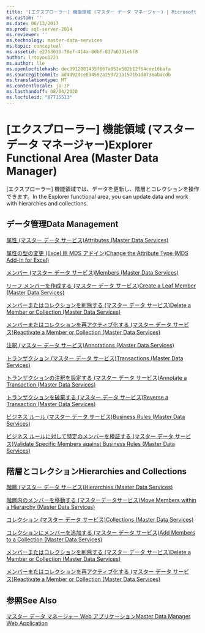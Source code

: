 ```yaml
---
title: '[エクスプローラー] 機能領域 (マスター データ マネージャー) | Microsoft Docs'
ms.custom: ''
ms.date: 06/13/2017
ms.prod: sql-server-2014
ms.reviewer: ''
ms.technology: master-data-services
ms.topic: conceptual
ms.assetid: e2763613-79ef-414a-8dbf-837a0331ebf8
author: lrtoyou1223
ms.author: lle
ms.openlocfilehash: dec3912081435f867a051e582b12f64cee16bafa
ms.sourcegitcommit: ad4d92dce894592a259721a1571b1d8736abacdb
ms.translationtype: MT
ms.contentlocale: ja-JP
ms.lasthandoff: 08/04/2020
ms.locfileid: "87715513"
---
```

# <a name="explorer-functional-area-master-data-manager"></a><span data-ttu-id="6cab5-102">[エクスプローラー] 機能領域 (マスター データ マネージャー)</span><span class="sxs-lookup"><span data-stu-id="6cab5-102">Explorer Functional Area (Master Data Manager)</span></span>
  <span data-ttu-id="6cab5-103">[エクスプローラー] 機能領域では、データを更新し、階層とコレクションを操作できます。</span><span class="sxs-lookup"><span data-stu-id="6cab5-103">In the Explorer functional area, you can update data and work with hierarchies and collections.</span></span>  
  
## <a name="data-management"></a><span data-ttu-id="6cab5-104">データ管理</span><span class="sxs-lookup"><span data-stu-id="6cab5-104">Data Management</span></span>  
 [<span data-ttu-id="6cab5-105">属性 (マスター データ サービス)</span><span class="sxs-lookup"><span data-stu-id="6cab5-105">Attributes &#40;Master Data Services&#41;</span></span>](attributes-master-data-services.md)  
  
 [<span data-ttu-id="6cab5-106">属性の型の変更 (Excel 用 MDS アドイン)</span><span class="sxs-lookup"><span data-stu-id="6cab5-106">Change the Attribute Type &#40;MDS Add-in for Excel&#41;</span></span>](microsoft-excel-add-in/change-the-attribute-type-mds-add-in-for-excel.md)  
  
 [<span data-ttu-id="6cab5-107">メンバー (マスター データ サービス)</span><span class="sxs-lookup"><span data-stu-id="6cab5-107">Members &#40;Master Data Services&#41;</span></span>](../../2014/master-data-services/members-master-data-services.md)  
  
 [<span data-ttu-id="6cab5-108">リーフ メンバーを作成する &#40;マスター データ サービス&#41;</span><span class="sxs-lookup"><span data-stu-id="6cab5-108">Create a Leaf Member &#40;Master Data Services&#41;</span></span>](../../2014/master-data-services/create-a-leaf-member-master-data-services.md)  
  
 [<span data-ttu-id="6cab5-109">メンバーまたはコレクションを削除する (マスター データ サービス)</span><span class="sxs-lookup"><span data-stu-id="6cab5-109">Delete a Member or Collection &#40;Master Data Services&#41;</span></span>](../../2014/master-data-services/delete-a-member-or-collection-master-data-services.md)  
  
 [<span data-ttu-id="6cab5-110">メンバーまたはコレクションを再アクティブ化する (マスター データ サービス)</span><span class="sxs-lookup"><span data-stu-id="6cab5-110">Reactivate a Member or Collection &#40;Master Data Services&#41;</span></span>](../../2014/master-data-services/reactivate-a-member-or-collection-master-data-services.md)  
  
 [<span data-ttu-id="6cab5-111">注釈 (マスター データ サービス)</span><span class="sxs-lookup"><span data-stu-id="6cab5-111">Annotations &#40;Master Data Services&#41;</span></span>](../../2014/master-data-services/annotations-master-data-services.md)  
  
 [<span data-ttu-id="6cab5-112">トランザクション (マスター データ サービス)</span><span class="sxs-lookup"><span data-stu-id="6cab5-112">Transactions &#40;Master Data Services&#41;</span></span>](../../2014/master-data-services/transactions-master-data-services.md)  
  
 [<span data-ttu-id="6cab5-113">トランザクションの注釈を設定する (マスター データ サービス)</span><span class="sxs-lookup"><span data-stu-id="6cab5-113">Annotate a Transaction &#40;Master Data Services&#41;</span></span>](../../2014/master-data-services/annotate-a-transaction-master-data-services.md)  
  
 [<span data-ttu-id="6cab5-114">トランザクションを破棄する (マスター データ サービス)</span><span class="sxs-lookup"><span data-stu-id="6cab5-114">Reverse a Transaction &#40;Master Data Services&#41;</span></span>](../../2014/master-data-services/reverse-a-transaction-master-data-services.md)  
  
 [<span data-ttu-id="6cab5-115">ビジネス ルール (マスター データ サービス)</span><span class="sxs-lookup"><span data-stu-id="6cab5-115">Business Rules &#40;Master Data Services&#41;</span></span>](../../2014/master-data-services/business-rules-master-data-services.md)  
  
 [<span data-ttu-id="6cab5-116">ビジネス ルールに対して特定のメンバーを検証する (マスター データ サービス)</span><span class="sxs-lookup"><span data-stu-id="6cab5-116">Validate Specific Members against Business Rules &#40;Master Data Services&#41;</span></span>](../../2014/master-data-services/validate-specific-members-against-business-rules-master-data-services.md)  
  
## <a name="hierarchies-and-collections"></a><span data-ttu-id="6cab5-117">階層とコレクション</span><span class="sxs-lookup"><span data-stu-id="6cab5-117">Hierarchies and Collections</span></span>  
 [<span data-ttu-id="6cab5-118">階層 (マスター データ サービス)</span><span class="sxs-lookup"><span data-stu-id="6cab5-118">Hierarchies &#40;Master Data Services&#41;</span></span>](../../2014/master-data-services/hierarchies-master-data-services.md)  
  
 [<span data-ttu-id="6cab5-119">階層内のメンバーを移動する &#40;マスターデータサービス&#41;</span><span class="sxs-lookup"><span data-stu-id="6cab5-119">Move Members within a Hierarchy &#40;Master Data Services&#41;</span></span>](../../2014/master-data-services/move-members-within-a-hierarchy-master-data-services.md)  
  
 [<span data-ttu-id="6cab5-120">コレクション (マスター データ サービス)</span><span class="sxs-lookup"><span data-stu-id="6cab5-120">Collections &#40;Master Data Services&#41;</span></span>](../../2014/master-data-services/collections-master-data-services.md)  
  
 [<span data-ttu-id="6cab5-121">コレクションにメンバーを追加する (マスター データ サービス)</span><span class="sxs-lookup"><span data-stu-id="6cab5-121">Add Members to a Collection &#40;Master Data Services&#41;</span></span>](../../2014/master-data-services/add-members-to-a-collection-master-data-services.md)  
  
 [<span data-ttu-id="6cab5-122">メンバーまたはコレクションを削除する (マスター データ サービス)</span><span class="sxs-lookup"><span data-stu-id="6cab5-122">Delete a Member or Collection &#40;Master Data Services&#41;</span></span>](../../2014/master-data-services/delete-a-member-or-collection-master-data-services.md)  
  
 [<span data-ttu-id="6cab5-123">メンバーまたはコレクションを再アクティブ化する (マスター データ サービス)</span><span class="sxs-lookup"><span data-stu-id="6cab5-123">Reactivate a Member or Collection &#40;Master Data Services&#41;</span></span>](../../2014/master-data-services/reactivate-a-member-or-collection-master-data-services.md)  
  
## <a name="see-also"></a><span data-ttu-id="6cab5-124">参照</span><span class="sxs-lookup"><span data-stu-id="6cab5-124">See Also</span></span>  
 [<span data-ttu-id="6cab5-125">マスター データ マネージャー Web アプリケーション</span><span class="sxs-lookup"><span data-stu-id="6cab5-125">Master Data Manager Web Application</span></span>](../../2014/master-data-services/master-data-manager-web-application.md)  
  
  
